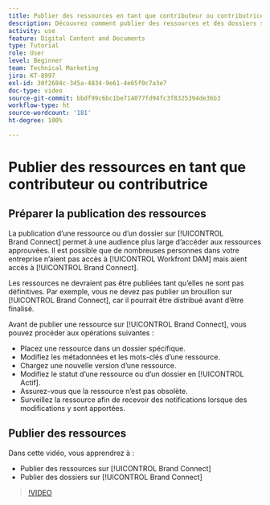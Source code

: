 ```yaml
---
title: Publier des ressources en tant que contributeur ou contributrice
description: Découvrez comment publier des ressources et des dossiers sur [!UICONTROL Brand Connect] dans [!UICONTROL Workfront DAM].
activity: use
feature: Digital Content and Documents
type: Tutorial
role: User
level: Beginner
team: Technical Marketing
jira: KT-8997
exl-id: 30f2684c-345a-4834-9e61-4e65f0c7a3e7
doc-type: video
source-git-commit: bbdf99c6bc1be714077fd94fc3f8325394de36b3
workflow-type: ht
source-wordcount: '181'
ht-degree: 100%

---
```


# Publier des ressources en tant que contributeur ou contributrice

## Préparer la publication des ressources

La publication d’une ressource ou d’un dossier sur [!UICONTROL Brand Connect] permet à une audience plus large d’accéder aux ressources approuvées. Il est possible que de nombreuses personnes dans votre entreprise n’aient pas accès à [!UICONTROL Workfront DAM] mais aient accès à [!UICONTROL Brand Connect].

Les ressources ne devraient pas être publiées tant qu’elles ne sont pas définitives. Par exemple, vous ne devez pas publier un brouillon sur [!UICONTROL Brand Connect], car il pourrait être distribué avant d’être finalisé.

Avant de publier une ressource sur [!UICONTROL Brand Connect], vous pouvez procéder aux opérations suivantes :

* Placez une ressource dans un dossier spécifique.
* Modifiez les métadonnées et les mots-clés d’une ressource.
* Chargez une nouvelle version d’une ressource.
* Modifiez le statut d’une ressource ou d’un dossier en [!UICONTROL Actif].
* Assurez-vous que la ressource n’est pas obsolète.
* Surveillez la ressource afin de recevoir des notifications lorsque des modifications y sont apportées.

## Publier des ressources

Dans cette vidéo, vous apprendrez à :

* Publier des ressources sur [!UICONTROL Brand Connect]
* Publier des dossiers sur [!UICONTROL Brand Connect]

>[!VIDEO](https://video.tv.adobe.com/v/335257/?quality=12&learn=on&enablevpops=1)
